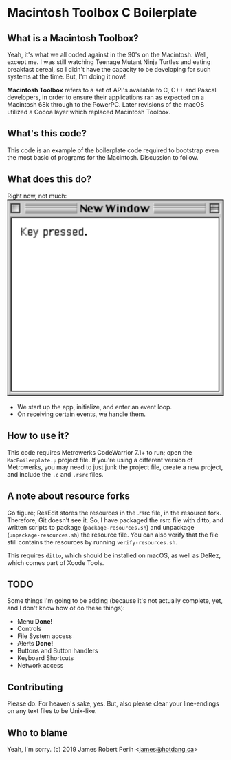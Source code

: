 # Macintosh Toolbox C Boilerplate

## What is a Macintosh Toolbox?
Yeah, it's what we all coded against in the 90's on the Macintosh. Well, except me. I was still watching Teenage Mutant Ninja Turtles and eating breakfast cereal, so I didn't have the capacity to be developing for such systems at the time. But, I'm doing it now!

**Macintosh Toolbox** refers to a set of API's available to C, C++ and Pascal developers, in order to ensure their applications ran as expected on a Macintosh 68k through to the PowerPC. Later revisions of the macOS utilized a Cocoa layer which replaced Macintosh Toolbox.

## What's this code?
This code is an example of the boilerplate code required to bootstrap even the most basic of programs for the Macintosh. Discussion to follow.

## What does this do?
Right now, not much:
![screenshot](screenshot.png)

- We start up the app, initialize, and enter an event loop.
- On receiving certain events, we handle them.


## How to use it?
This code requires Metrowerks CodeWarrior 7.1+ to run; open the `MacBoilerplate.µ` project file. If you're using a different version of Metrowerks, you may need to just junk the project file, create a new project, and include the `.c` and `.rsrc` files.

## A note about resource forks
Go figure; ResEdit stores the resources in the .rsrc file, in the resource fork. Therefore, Git doesn't see it. So, I have packaged the rsrc file with ditto, and written scripts to package (`package-resources.sh`) and unpackage (`unpackage-resources.sh`) the resource file. You can also verify that the file still contains the resources by running `verify-resources.sh`.

This requires `ditto`, which should be installed on macOS, as well as DeRez, which comes part of Xcode Tools.

## TODO
Some things I'm going to be adding (because it's not actually complete, yet, and I don't know how ot do these things):

- ~~Menu~~ **Done!**
- Controls
- File System access
- ~~Alerts~~ **Done!**
- Buttons and Button handlers
- Keyboard Shortcuts
- Network access

## Contributing
Please do. For heaven's sake, yes. But, also please clear your line-endings on any text files to be Unix-like.

## Who to blame
Yeah, I'm sorry. (c) 2019 James Robert Perih <<james@hotdang.ca>>
